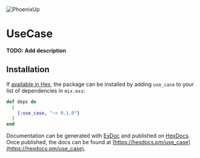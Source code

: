 ![PhoenixUp](https://raw.githubusercontent.com/henriquefernandez/use_case/master/priv/static/logo.png)

# UseCase

**TODO: Add description**

## Installation

If [available in Hex](https://hex.pm/docs/publish), the package can be installed
by adding `use_case` to your list of dependencies in `mix.exs`:

```elixir
def deps do
  [
    {:use_case, "~> 0.1.0"}
  ]
end
```

Documentation can be generated with [ExDoc](https://github.com/elixir-lang/ex_doc)
and published on [HexDocs](https://hexdocs.pm). Once published, the docs can
be found at [https://hexdocs.pm/use_case](https://hexdocs.pm/use_case).

